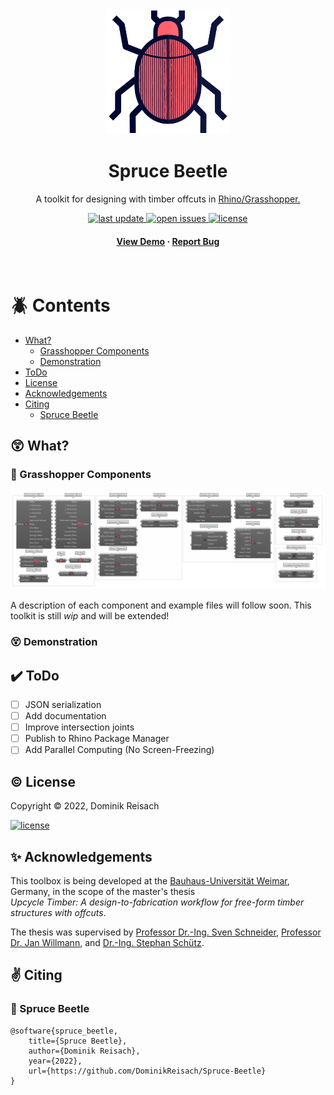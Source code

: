 <!-- Header -->
<div align="center">

  <img src="Resources/imgs/SpruceBeetleIcon.png" alt="logo" width="200" height="auto" />
  <h1>Spruce Beetle</h1>
  
  <p>
    A toolkit for designing with timber offcuts in <a href="https://www.rhino3d.com">Rhino/Grasshopper.</a>
  </p>
  
<!-- Badges -->
<p>
  <a href="https://github.com/DominikReisach/Spruce-Beetle/commits/main">
    <img src="https://img.shields.io/github/last-commit/DominikReisach/Spruce-Beetle" alt="last update" />
  </a>
  <a href="https://github.com/DominikReisach/Spruce-Beetle/issues/">
    <img src="https://img.shields.io/github/issues/DominikReisach/Spruce-Beetle" alt="open issues" />
  </a>
  <a href="https://github.com/DominikReisach/Spruce-Beetle/blob/master/LICENSE">
    <img src="https://img.shields.io/github/license/DominikReisach/Spruce-Beetle.svg" alt="license" />
  </a>
</p>
   
<!-- Quick Links -->
<h4>
    <a href="#">View Demo</a>
  <span> · </span>
    <a href="https://github.com/DominikReisach/Spruce-Beetle/issues/">Report Bug</a>
  </h4>
</div>

<br />

<!-- ToC -->
# :beetle: Contents

- [What?](#astonished-What?)
  * [Grasshopper Components](#cricket-grasshopper-components)  
  * [Demonstration](#dizzy_face-demonstration)
- [ToDo](#heavy_check_mark-ToDo)
- [License](#copyright-License)
- [Acknowledgements](#sparkles-Acknowledgements)
- [Citing](#v-Citing)
    <!--* [Upcycle Timber](#mortar_board-Upcycle-Timber)-->
    * [Spruce Beetle](#space_invader-Spruce-Beetle)

## :astonished: What?

### :cricket: Grasshopper Components
<img src=https://github.com/DominikReisach/Spruce-Beetle/blob/main/Resources/imgs/sb_components.png>

A description of each component and example files will follow soon. This toolkit is still <i>wip</i> and will be extended!

### :dizzy_face: Demonstration

## :heavy_check_mark: ToDo

- [ ] JSON serialization
- [ ] Add documentation
- [ ] Improve intersection joints
- [ ] Publish to Rhino Package Manager
- [ ] Add Parallel Computing (No Screen-Freezing)

## :copyright: License
Copyright &copy; 2022, Dominik Reisach
<p>
<a href="https://github.com/DominikReisach/Spruce-Beetle/blob/master/LICENSE">
    <img src="https://img.shields.io/github/license/DominikReisach/Spruce-Beetle.svg" alt="license" />
</a>
</p>

## :sparkles: Acknowledgements
This toolbox is being developed at the [Bauhaus-Universität Weimar](https://www.uni-weimar.de/en), Germany, in the scope of the master's thesis
<br><i>Upcycle Timber: A design-to-fabrication workflow for free-form timber structures with offcuts</i>.

The thesis was supervised by [Professor Dr.-Ing. Sven Schneider](https://www.uni-weimar.de/de/architektur-und-urbanistik/professuren/infar), [Professor Dr. Jan Willmann](https://www.uni-weimar.de/en/art-and-design/chairs/theory-and-history-of-design/), and [Dr.-Ing. Stephan Schütz](https://www.uni-weimar.de/de/architektur-und-urbanistik/professuren/entwerfen-und-erproben/).

## :v: Citing 
<!-- ### :mortar_board: Upcycle Timber
```
``` -->

### :space_invader: Spruce Beetle
```
@software{spruce_beetle,
    title={Spruce Beetle},
    author={Dominik Reisach},
    year={2022},
    url={https://github.com/DominikReisach/Spruce-Beetle}
}
```
